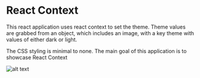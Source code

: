 # React Context

This react application uses react context to set the theme. Theme values are grabbed from an object, which includes an image, with a key theme with values of either dark or light. 

The CSS styling is minimal to none. The main goal of this application is to showcase React Context

![alt text](./public/React%20Context%20API.gif)